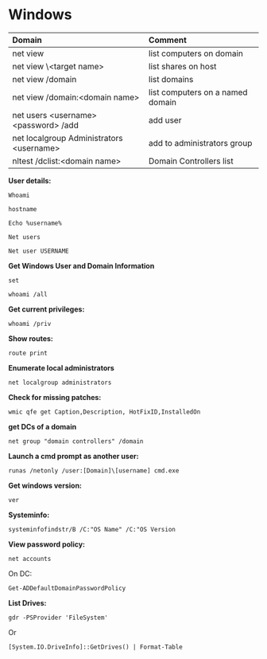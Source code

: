 # Windows

| Domain | Comment |
| :--- | :--- |
| net view | list computers on domain |
| net view \\&lt;target name&gt; | list shares on host |
| net view /domain | list domains |
| net view /domain:&lt;domain name&gt; | list computers on a named domain |
| net users &lt;username&gt; &lt;password&gt; /add | add user |
| net localgroup Administrators &lt;username&gt; | add to administrators group |
| nltest /dclist:&lt;domain name&gt; | Domain Controllers list |

**User details:** 

`Whoami` 

`hostname` 

`Echo %username%` 

`Net users` 

`Net user USERNAME` 

**Get Windows User and Domain Information** 

`set` 

`whoami /all` 

**Get current privileges:** 

`whoami /priv` 

**Show routes:** 

`route print` 

**Enumerate local administrators** 

`net localgroup administrators` 

**Check for missing patches:** 

`wmic qfe get Caption,Description, HotFixID,InstalledOn` 

**get DCs of a domain** 

`net group "domain controllers" /domain` 

**Launch a cmd prompt as another user:** 

`runas /netonly /user:[Domain]\[username] cmd.exe` 

**Get windows version:** 

`ver` 

**Systeminfo:** 

`systeminfofindstr/B /C:"OS Name" /C:"OS Version` 

**View password policy:** 

`net accounts` 

On DC:

`Get-ADDefaultDomainPasswordPolicy` 

**List Drives:**

`gdr -PSProvider 'FileSystem'`

Or

`[System.IO.DriveInfo]::GetDrives() | Format-Table`

```text

```

